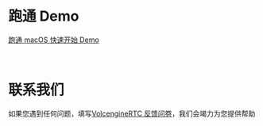 # 跑通 Demo
[跑通 macOS 快速开始 Demo](https://www.volcengine.com/docs/6348/70127)

<br>

# 联系我们
如果您遇到任何问题，填写[VolcengineRTC 反馈问卷](https://wenjuan.feishu.cn/m?t=sQrk90adbLwi-6ivu)，我们会竭力为您提供帮助